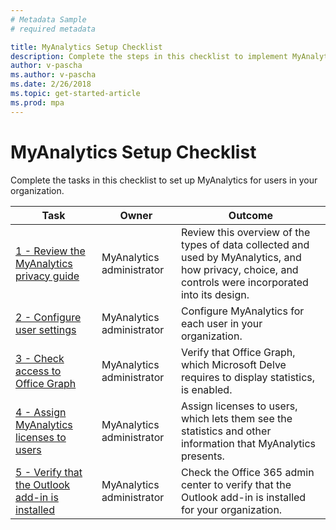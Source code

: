 ```yaml
---
# Metadata Sample
# required metadata

title: MyAnalytics Setup Checklist
description: Complete the steps in this checklist to implement MyAnalytics in your organization
author: v-pascha
ms.author: v-pascha
ms.date: 2/26/2018
ms.topic: get-started-article
ms.prod: mpa
---
```


# MyAnalytics Setup Checklist
Complete the tasks in this checklist to set up MyAnalytics for users in your organization. 

| Task | Owner | Outcome |
|------|-------|---------|
|  [1 - Review the MyAnalytics privacy guide](../Overview/Privacy-Guide.md) | MyAnalytics administrator | Review this overview of the types of data collected and used by MyAnalytics, and how privacy, choice, and controls were incorporated into its design.  |
|  [2 - Configure user settings](../Setup/Configure_MyA_User_Settings.md)  | MyAnalytics administrator | Configure MyAnalytics for each user in your organization.  |
|  [3 - Check access to Office Graph](../Setup/Check_Office_Graph.md) | MyAnalytics administrator |  Verify that Office Graph, which Microsoft Delve requires to display statistics, is enabled.   |
|  [4 - Assign MyAnalytics licenses to users](../Setup/Assign_Licenses.md)  | MyAnalytics administrator | Assign licenses to users, which lets them see the statistics and other information that MyAnalytics presents.   |
|  [5 - Verify that the Outlook add-in is installed](../Setup/Verify-Add-in.md)  | MyAnalytics administrator | Check the Office 365 admin center to verify that the Outlook add-in is installed for your organization. 

